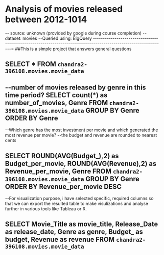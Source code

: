 # Analysis of movies released between 2012-1014 
-- source: unknown (provided by google during course completion)
--dataset: movies
--Queried using: BigQuery
------------------------------------------------------------------------------------------------------------------=
##This is a simple project that answers general questions

SELECT *
FROM `chandra2-396108.movies.movie_data`
----------------------------------------------------------------------------------------------------------------------
--number of movies released by genre in this time period?
SELECT count(*) as number_of_movies,
      Genre
FROM `chandra2-396108.movies.movie_data`
GROUP BY Genre
ORDER BY Genre
------------------------------------------------------------------------------------------------------------------------
--Which genre has the most investment per movie and which generated the most revenue per movie?
--the budget and revenue are rounded to nearest cents

SELECT  ROUND(AVG(Budget_),2) as Budget_per_movie,
        ROUND(AVG(Revenue),2) as Revenue_per_movie,
        Genre
FROM `chandra2-396108.movies.movie_data`
GROUP BY Genre
ORDER BY Revenue_per_movie DESC 
----------------------------------------------------------------------------------------------------------------------------
--For visualization purpose, i have selected specific, required columns so that we can export the resulted table to make visulizations and analyse further in various tools like Tableau or R.

SELECT Movie_Title as movie_title,
      Release_Date as release_date,
      Genre as genre,
      Budget_ as budget,
      Revenue as revenue
FROM `chandra2-396108.movies.movie_data`
---------------------------------------------------------------------------------------------------------------

